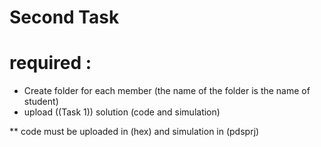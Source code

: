 # Second Task 

# required :

* Create folder for each member (the name of the folder is the name of student)
* upload ((Task 1)) solution (code and simulation) 

** code must be uploaded in (hex) and simulation in (pdsprj)
